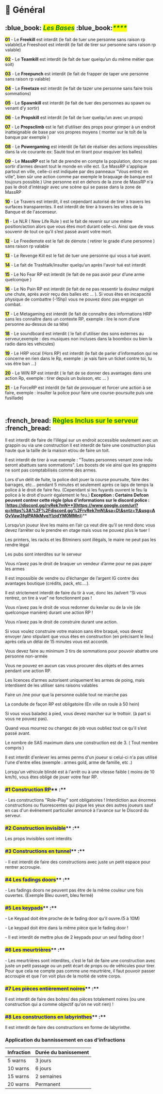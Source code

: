 # 📄 Général

## :blue\_book: _<mark style="color:green;">**Les Bases**</mark>_ :blue\_book:_<mark style="color:green;">****</mark>_

<mark style="color:blue;">**01**</mark> - Le **Freekill** est interdit (le fait de tuer une personne sans raison rp valable)Le Freeshoot est interdit (le fait de tirer sur personne sans raison rp valable)

<mark style="color:blue;">**02**</mark> - Le **Teamkill** est interdit (le fait de tuer quelqu’un du même métier que soit)

<mark style="color:blue;">**03**</mark> - Le **Freepunch** est interdit (le fait de frapper de taper une personne sans raison rp valable)

<mark style="color:blue;">**04**</mark> - Le **Freetaze** est interdit (le fait de tazer une personne sans faire trois sommations)

<mark style="color:blue;">**05**</mark> - Le **Spawnkill** est interdit (le fait de tuer des personnes au spawn ou venant d’y sortir)

<mark style="color:blue;">**06**</mark> - Le **Propskill** est interdit (le fait de tuer quelqu’un avec un props)

<mark style="color:blue;">**07**</mark> - Le **Propsclimb** est le fait d’utiliser des props pour grimper à un endroit inatteignable de base par vos propres moyens ( monter sur le toît de la banque par exemple )

<mark style="color:blue;">**08**</mark> - Le **Powergaming** est interdit (le fait de réaliser des actions impossibles dans la vie courante ex: Sauté tout en tirant pour esquiver les balles)

<mark style="color:blue;">**09**</mark> - Le **MassRP** est le fait de prendre en compte la population, donc ne pas sortir d’armes devant tout le monde en ville ect. (Le MassRP s'applique partout en ville, celle-ci est indiquée par des panneaux "Vous entrez en ville", bien sûr une action comme par exemple le braquage de banque est toujours possible.) Une personne est en dehors de la zone de MassRP n'a pas le droit d'intéragir avec une scène qui se passe dans la zone de MassRP

<mark style="color:blue;">**10**</mark> - Le Travers est interdit, il est cependant autorisé de tirer à travers les surfaces transparentes. Il est interdit de tirer à travers les vitres de la Banque et de l'ascenseur.

<mark style="color:blue;">**11**</mark> - Le NLR ( New Life Rule ) est le fait de revenir sur une même position/action alors que vous êtes mort durant celle-ci. Ainsi que de vous souvenir de tout ce qu’il s’est passé avant votre mort.

<mark style="color:blue;">**12**</mark> - Le Freedemote est le fait de démote ( retirer le grade d’une personne ) sans raison rp valable

<mark style="color:blue;">**13**</mark> - Le Revenge Kill est le fait de tuer une personne qui vous a tué avant.

<mark style="color:blue;">**14**</mark> - Le fait de Trashtalk/insulter quelqu'un après l'avoir tué est interdit

<mark style="color:blue;">**15**</mark> - Le No Fear RP est interdit (le fait de ne pas avoir peur d’une arme quelconque )

<mark style="color:blue;">**16**</mark> - Le No Pain RP est interdit (le fait de ne pas ressentir la douleur malgré une chute, après avoir reçu des balles etc … ). Si vous êtes en incapacité physique de combattre (-15hp) vous ne pouvez donc pas engager un combat.

<mark style="color:blue;">**17**</mark> - Le Metagaming est interdit (le fait de connaître des informations HRP sans les connaître dans un contexte RP, exemple : lire le nom d’une personne au-dessus de sa tête)

<mark style="color:blue;">**18**</mark> - Le soundboard est interdit ( le fait d'utiliser des sons externes au serveur,exemple : des musiques non incluses dans la boombox ou bien la radio dans les véhicules)

<mark style="color:blue;">**19**</mark> - Le HRP vocal (Hors RP) est interdit (le fait de parler d’information qui ne concerne en rien dans le Rp, exemple : je vais faire un ticket contre toi, tu vas être ban …)

<mark style="color:blue;">**20**</mark> - Le WIN RP est interdit ( le fait de se donner des avantages dans une action Rp, exemple : tirer depuis un buisson, etc ... )

<mark style="color:blue;">**21**</mark> - Le ForceRP est interdit (le fait de provoquer et forcer une action à se faire, exemple : insulter la police pour faire une course-poursuite puis une fusillade)



\
:french\_bread: <mark style="color:green;">Règles Inclus sur le serveur</mark> :french\_bread:
----------------------------------------------------------------------------------------------



Il est interdit de faire de l’illégal sur un endroit accessible seulement avec un grappin ou via une construction Il est interdit de faire une construction plus haute que la taille de la maison et/ou de faire un toit.

Il est interdit de tirer à vue exemple : "Toutes personnes venant zone indu seront abattues sans sommations". Les boosts de vie ainsi que les grappins ne sont pas comptabilisés comme des armes.

Lors d'un délit de fuite, la police doit jouer la course poursuite, faire des barrages, etc... pendant 5 minutes et seulement après ce laps de temps la police à le droit de faire feu. (Cependant si les fuyards ouvrent le feu la police à le droit d'ouvrir également le feu.) **Exception : Certains Defcon peuvent contrer cette règle (plus d'informations sur le discord police :** [**https://discord.gg/rvRek7mN**](https://www.google.com/url?q=https%3A%2F%2Fdiscord.gg%2FrvRek7mN\&sa=D\&sntz=1\&usg=AOvVaw3fgIPANkMvqYlzidYM0MMn)**)**

Lorsqu’un joueur lève les mains en l’air ça veut dire qu’il se rend donc vous devez l’arrêter ou le prendre en otage mais vous ne pouvez plus le tuer !

Les printers, les racks et les Bitminers sont illégals, le maire ne peut pas les rendre légal

Les pubs sont interdites sur le serveur

Vous n’avez pas le droit de braquer un vendeur d’arme pour ne pas payer les armes

Il est impossible de vendre ou d’échanger de l’argent IG contre des avantages boutique (crédits, pack, etc….).

Il est strictement interdit de faire du tir à vue, donc les /advert “Si vous rentrez, on tire à vue” ne fonctionnent pas !

Vous n’avez pas le droit de vous redonner du kevlar ou de la vie (de quelconque manière) durant une action RP !

Vous n’avez pas le droit de construire durant une action.

Si vous voulez construire votre maison sans être braqué, vous devez envoyer /ano stipulant que vous êtes en construction (en précisant le lieu) après cela un délai de 15 minutes vous est accordé.

Vous devez faire au minimum 3 tirs de sommations pour pouvoir abattre une personne non-armée

Vous ne pouvez en aucun cas vous procurer des objets et des armes pendant une action RP.

Les licences d’armes autorisent uniquement les armes de poing, mais interdisent de les utiliser sans raisons valables

Faire un /me pour que la personne oublie tout ne marche pas

La conduite de façon RP est obligatoire (En ville on roule à 50 hein)

Si vous vous baladez à pied, vous devez marcher sur le trottoir. (à part si vous ne pouvez pas).

Quand vous mourrez ou changez de job vous oubliez tout ce qu’il s’est passé avant.

Le nombre de SAS maximum dans une construction est de 3. ( Tout membre compris )

Il est interdit d'enlever les armes perms d'un joueur si celui-ci n'a pas utilisé l'une d'entre elles (exemple : armes gold, arme de famille, etc .)

Lorsqu'un véhicule blindé est à l'arrêt ou à une vitesse faible ( moins de 10 km/h), vous êtes obligé de jouer votre fear RP.



### <mark style="color:blue;">**#1 Construction RP**</mark>** :**

\- Les constructions "Role-Play" sont obligatoires ! Interdiction aux énormes constructions ou fluorescentes qui pique les yeux des autres joueurs sauf en cas d'un événement particulier annoncé à l'avance sur le Discord du serveur.

### <mark style="color:blue;">**#2 Construction invisible**</mark>** :**

Les props invisibles sont interdits

### <mark style="color:blue;">**#3 Constructions en tunnel**</mark>** :**

\- Il est interdit de faire des constructions avec juste un petit espace pour rentrer accroupie.

### <mark style="color:blue;">**#4 Les fadings doors**</mark>** :**

\- Les fadings doors ne peuvent pas être de la même couleur une fois ouvertes. (Exemple Bleu ouvert, bleu fermé)

### <mark style="color:blue;">**#5 Les keypads**</mark>** :**

\- Le Keypad doit être proche de le fading door qu’il ouvre.(5 à 10M)

\- Le keypad doit être dans la même pièce que le fading door !

\- Il est interdit de mettre plus de 2 keypads pour un seul fading door !

### <mark style="color:blue;">**#6 Les meurtrières**</mark>** :**

\- Les meurtrières sont interdites, c’est le fait de faire une construction avec juste un petit passage ou un petit écart de props ou de véhicules pour tirer. Pour que cela ne compte pas comme une meurtrière, il faut pouvoir passer accroupie et que l'on voit plus de la moitié de votre corps.

### <mark style="color:blue;">**#7 Les pièces entièrement noires**</mark>** :**

Il est interdit de faire des boites/ des pièces totalement noires (ou une construction qui a comme objectif qu'on ne voit rien) !

### <mark style="color:blue;">**#8 Les constructions en labyrinthes**</mark>** :**

Il est interdit de faire des constructions en forme de labyrinthe.

### Application du bannissement en cas d'infractions

| Infraction | Durée du banissement |
| ---------- | -------------------- |
| 5 warns    | 3 jours              |
| 10 warns   | 6 jours              |
| 15 warns   | 2 semaines           |
| 20 warns   | Permanent            |
